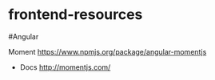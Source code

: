 frontend-resources
==================

#Angular

Moment https://www.npmjs.org/package/angular-momentjs 
  - Docs http://momentjs.com/

